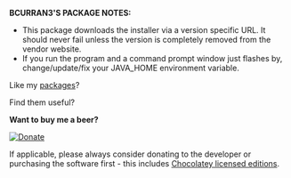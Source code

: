 **BCURRAN3'S PACKAGE NOTES:**

* This package downloads the installer via a version specific URL. It should never fail unless the version is completely removed from the vendor website.
* If you run the program and a command prompt window just flashes by, change/update/fix your JAVA_HOME environment variable.

Like my [packages](https://chocolatey.org/profiles/bcurran3)? 

Find them useful?

**Want to buy me a beer?**

[![Donate](https://www.paypalobjects.com/webstatic/mktg/logo/AM_SbyPP_mc_vs_dc_ae.jpg)](https://www.paypal.me/bcurran3donations)

If applicable, please always consider donating to the developer or purchasing the software first - this includes [Chocolatey licensed editions](https://chocolatey.org/pricing).
